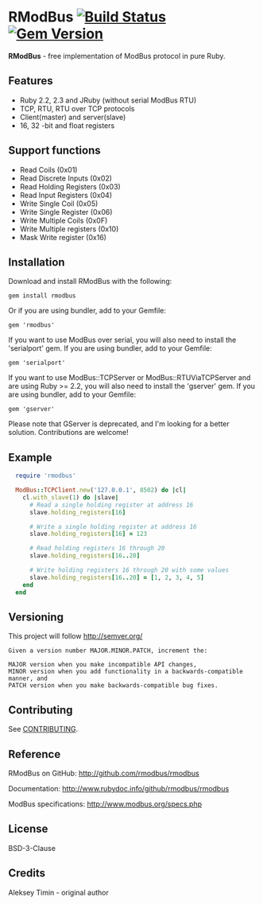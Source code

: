 RModBus [![Build Status](https://secure.travis-ci.org/rmodbus/rmodbus.png)](http://travis-ci.org/rmodbus/rmodbus) [![Gem Version](https://badge.fury.io/rb/rmodbus.svg)](http://badge.fury.io/rb/rmodbus)
==========================

**RModBus** - free implementation of ModBus protocol in pure Ruby.

Features
---------------------------
  - Ruby 2.2, 2.3 and JRuby (without serial ModBus RTU)
  - TCP, RTU, RTU over TCP protocols
  - Client(master) and server(slave)
  - 16, 32 -bit and float registers

Support functions
---------------------------
  * Read Coils (0x01)
  * Read Discrete Inputs (0x02)
  * Read Holding Registers (0x03)
  * Read Input Registers (0x04)
  * Write Single Coil (0x05)
  * Write Single Register (0x06)
  * Write Multiple Coils (0x0F)
  * Write Multiple registers (0x10)
  * Mask Write register (0x16)

Installation
------------------------------------

Download and install RModBus with the following:

```
gem install rmodbus
```

Or if you are using bundler, add to your Gemfile:

```
gem 'rmodbus'
```

If you want to use ModBus over serial, you will also need to install the 'serialport' gem.
If you are using bundler, add to your Gemfile:

```
gem 'serialport'
```

If you want to use ModBus::TCPServer or ModBus::RTUViaTCPServer and are using Ruby >= 2.2,
you will also need to install the 'gserver' gem. If you are using bundler, add to your Gemfile:

```
gem 'gserver'
```

Please note that GServer is deprecated, and I'm looking for a better solution.
Contributions are welcome!

Example
------------------------------------

  ```ruby
    require 'rmodbus'

    ModBus::TCPClient.new('127.0.0.1', 8502) do |cl|
      cl.with_slave(1) do |slave|
        # Read a single holding register at address 16
        slave.holding_registers[16]

        # Write a single holding register at address 16
        slave.holding_registers[16] = 123

        # Read holding registers 16 through 20
        slave.holding_registers[16..20]

        # Write holding registers 16 through 20 with some values
        slave.holding_registers[16..20] = [1, 2, 3, 4, 5]
      end
    end
  ```

Versioning
----------------------------------

This project will follow http://semver.org/

```
Given a version number MAJOR.MINOR.PATCH, increment the:

MAJOR version when you make incompatible API changes,
MINOR version when you add functionality in a backwards-compatible manner, and
PATCH version when you make backwards-compatible bug fixes.
```

Contributing
----------------------------------

See [CONTRIBUTING](CONTRIBUTING.md).

Reference
----------------------------------

RModBus on GitHub: http://github.com/rmodbus/rmodbus

Documentation: http://www.rubydoc.info/github/rmodbus/rmodbus

ModBus specifications: http://www.modbus.org/specs.php

License
----------------------------------

BSD-3-Clause

Credits
----------------------------------

Aleksey Timin - original author
